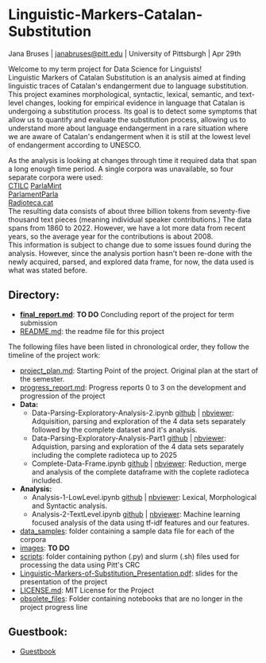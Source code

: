 # Linguistic-Markers-Catalan-Substitution
Jana Bruses | janabruses@pitt.edu | University of Pittsburgh | Apr 29th

Welcome to my term project for Data Science for Linguists!\
Linguistic Markers of Catalan Substitution is an analysis aimed at finding linguistic traces of Catalan's endangerment due to language substitution. 
This project examines morphological, syntactic, lexical, semantic, and text-level changes, looking for empirical evidence in language that Catalan is undergoing a substitution process. Its goal is to detect some symptoms that allow us to quantify and evaluate the substitution process, allowing us to understand more about language endangerment in a rare situation where we are aware of Catalan's endangerment when it is still at the lowest level of endangerment according to UNESCO.  

As the analysis is looking at changes through time it required data that span a long enough time period. A single corpora was unavailable, so four separate corpora were used:\
[CTILC](https://ctilc.iec.cat/scripts/CTILCCorpus_Descarr.asp)
[ParlaMint](clarin-eric.github.io/ParlaMint/)\
[ParlamentParla](https://doi.org/10.5281/zenodo.5541827)\
[Radioteca.cat](https://radioteca.cat/)\
The resulting data consists of about three billion tokens from seventy-five thousand text pieces (meaning individual speaker contributions.) The data spans from 1860 to 2022. However, we have a lot more data from recent years, so the average year for the contributions is about 2008.\
This information is subject to change due to some issues found during the analysis. However, since the analysis portion hasn't been re-done with the newly acquired, parsed, and explored data frame, for now, the data used is what was stated before. 

## Directory:
- **[final_report.md](final_report.md)**: **TO DO** Concluding report of the project for term submission
- [README.md](README.md): the readme file for this project

The following files have been listed in chronological order, they follow the timeline of the project work:
- [project_plan.md](https://github.com/Data-Science-for-Linguists-2025/Linguistic-Markers-Catalan-Substitution/blob/main/project_plan.md): Starting Point of the project. Original plan at the start of the semester.
- [progress_report.md](progress_report.md): Progress reports 0 to 3 on the development and progression of the project
- **Data:** 
    - Data-Parsing-Exploratory-Analysis-2.ipynb [github](https://github.com/Data-Science-for-Linguists-2025/Linguistic-Markers-Catalan-Substitution/blob/main/Data-Parsing-Exploratory-Analysis-2.ipynb) | [nbviewer](https://nbviewer.org/github/Data-Science-for-Linguists-2025/Linguistic-Markers-Catalan-Substitution/blob/main/Data-Parsing-Exploratory-Analysis-2.ipynb): Adquisition, parsing and exploration of the 4 data sets separately followed by the complete dataset and it's analysis.
    - Data-Parsing-Exploratory-Analysis-Part1 [github](https://github.com/Data-Science-for-Linguists-2025/Linguistic-Markers-Catalan-Substitution/blob/main/Data-Parsing-Exploratory-Analysis-Part1.ipynb) | [nbviewer](https://nbviewer.org/github/Data-Science-for-Linguists-2025/Linguistic-Markers-Catalan-Substitution/blob/main/Data-Parsing-Exploratory-Analysis-Part1.ipynb): Adquistion, parsing and exploration of the 4 data sets separately including the complete radioteca up to 2025
    - Complete-Data-Frame.ipynb [github](https://github.com/Data-Science-for-Linguists-2025/Linguistic-Markers-Catalan-Substitution/blob/main/CompleteDataFrame.ipynb) | [nbviewer](https://nbviewer.org/github/Data-Science-for-Linguists-2025/Linguistic-Markers-Catalan-Substitution/blob/main/CompleteDataFrame.ipynb): Reduction, merge and analysis of the complete dataframe with the coplete radioteca included.
- **Analysis:** 
    - Analysis-1-LowLevel.ipynb [github](https://github.com/Data-Science-for-Linguists-2025/Linguistic-Markers-Catalan-Substitution/blob/main/Analysis-1-LowLevel.ipynb) | [nbviewer](https://nbviewer.org/github/Data-Science-for-Linguists-2025/Linguistic-Markers-Catalan-Substitution/blob/main/Analysis-1-LowLevel.ipynb): Lexical, Morphological and Syntactic analysis. 
    - Analysis-2-TextLevel.ipynb [github](https://github.com/Data-Science-for-Linguists-2025/Linguistic-Markers-Catalan-Substitution/blob/main/Analysis-2-TextLevel.ipynb) | [nbviewer](https://nbviewer.org/github/Data-Science-for-Linguists-2025/Linguistic-Markers-Catalan-Substitution/blob/main/Analysis-2-TextLevel.ipynb): Machine learning focused analysis of the data using tf-idf features and our features.
- [data_samples](https://github.com/Data-Science-for-Linguists-2025/Linguistic-Markers-Catalan-Substitution/tree/main/data_samples): folder containing a sample data file for each of the corpora
- [images](POSARLINK): **TO DO**
- [scripts](https://github.com/Data-Science-for-Linguists-2025/Linguistic-Markers-Catalan-Substitution/tree/main/scripts): folder containing python (.py) and slurm (.sh) files used for processing the data using Pitt's CRC
- [Linguistic-Markers-of-Substitution_Presentation.pdf](https://github.com/Data-Science-for-Linguists-2025/Linguistic-Markers-Catalan-Substitution/blob/main/Linguistic-Markers-of-Substitution_Presentation.pdf): slides for the presentation of the project
- [LICENSE.md](LICENSE.md): MIT License for the Project
- [obsolete_files](https://github.com/Data-Science-for-Linguists-2025/Linguistic-Markers-Catalan-Substitution/tree/main/obsolete_files): Folder containing notebooks that are no longer in the project progress line

## Guestbook: 
- [Guestbook](https://github.com/Data-Science-for-Linguists-2025/Class-Lounge/blob/main/guestbooks/jana.md)
